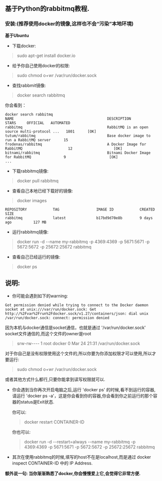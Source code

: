 ## 基于Python的rabbitmq教程.

### 安装:(推荐使用docker的镜像,这样也不会“污染”本地环境)

**基于Ubuntu**

- 下载docker:
> sudo apt-get install docker.io
- 给予你自己使用docker的权限:
> sudo chmod o+wr /var/run/docker.sock
- 查找rabbmit镜像:
> docker search rabbitmq

你会看到：
```
docker search rabbitmq
NAME                                           DESCRIPTION                                     STARS     OFFICIAL   AUTOMATED
rabbitmq                                       RabbitMQ is an open source multi-protocol ...   1801      [OK]       
tutum/rabbitmq                                 Base docker image to run a RabbitMQ server      15                   
frodenas/rabbitmq                              A Docker Image for RabbitMQ                     12                   [OK]
bitnami/rabbitmq                               Bitnami Docker Image for RabbitMQ               9                    [OK]
...
```
- 下载rabbitmq镜像:
> docker pull rabbitmq
- 查看自己本地已经下载好的镜像:
> docker images
```
REPOSITORY            TAG                 IMAGE ID            CREATED             SIZE
rabbitmq              latest              b17bd9d70e8b        9 days ago          127 MB
```
- 运行rabbitmq镜像:
> docker run -d --name my-rabbitmq -p 4369:4369 -p 5671:5671 -p 5672:5672 -p 25672:25672 rabbitmq
- 查看自己已经运行的镜像:
> docker ps

## 说明:

- 你可能会遇到如下的warning:
```
Got permission denied while trying to connect to the Docker daemon socket at unix:///var/run/docker.sock: Get http://%2Fvar%2Frun%2Fdocker.sock/v1.27/containers/json: dial unix /var/run/docker.sock: connect: permission denied
```
因为本机与docker通信是socket通信，也就是通过 '/var/run/docker.sock' socket文件通信的,而这个文件的owner是root

> srw-rw---- 1 root docker 0 Mar 24 21:31 /var/run/docker.sock

对于你自己是没有权限使用这个文件的,所以你要为你添加权限才可以使用,所以才要运行:
> sudo chmod o+wr /var/run/docker.sock

或者其他方式什么都行,只要你能拿到读写权限就可以.

- 你会遇到当你再次开启电脑之后,运行 'docker ps' 的时候,看不到运行的容器, 请运行 'docker ps -a'，这是你会看到你的容器,你会看到你之前运行的那个容器的status是Exit状态.
  
  你可以:

  > docker restart CONTAINER-ID

  你也可以:

  > docker run -d --restart=always --name my-rabbitmq -p 4369:4369 -p 5671:5671 -p 5672:5672 -p 25672:25672 rabbitmq

- 其次在使用rabbitmq的时候,填写的host不在是localhost,而是通过 docker inspect CONTAINER-ID 中的 IP Address.

**额外说一句: 当你渐渐熟悉了docker,你会慢慢爱上它,会觉得它非常方便.**